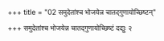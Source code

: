 +++
title = "02 समुदेतांश्च भोजयेन्न चातद्गुणायोच्छिष्टन्"

+++
समुदेतांश्च भोजयेन्न चातद्गुणायोच्छिष्टं दद्युः २